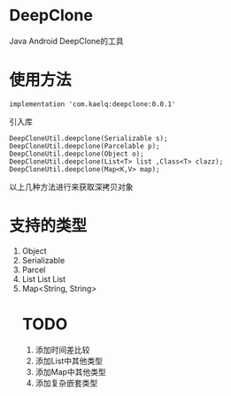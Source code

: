 # DeepClone
Java Android DeepClone的工具

# 使用方法

```
implementation 'com.kaelq:deepclone:0.0.1'
```
引入库

```
DeepCloneUtil.deepclone(Serializable s);
DeepCloneUtil.deepclone(Parcelable p);
DeepCloneUtil.deepclone(Object o);
DeepCloneUtil.deepclone(List<T> list ,Class<T> clazz);
DeepCloneUtil.deepclone(Map<K,V> map);
```
以上几种方法进行来获取深拷贝对象


# 支持的类型
1. Object
2. Serializable
3. Parcel
4. List<Double>  List<String>  List<Object>
5. Map<String, String>
  
  
# TODO
1. 添加时间差比较
2. 添加List中其他类型
3. 添加Map中其他类型
4. 添加复杂嵌套类型
